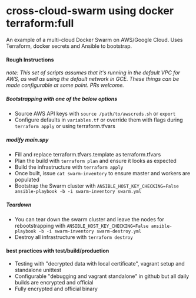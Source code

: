 # cross-cloud-swarm using docker terraform:full
An example of a multi-cloud Docker Swarm on AWS/Google Cloud. Uses Terraform, docker secrets and Ansible to bootstrap.

#### Rough Instructions

*note: This set of scripts assumes that it's running in the default VPC for AWS, as well as using the default network in GCE. These things can be made configurable at some point. PRs welcome.*

##### Bootstrapping with one of the below options
- Source AWS API keys with `source /path/to/awscreds.sh` or `export`
- Configure defaults in `variables.tf` or override them with flags during `terraform apply` or using terraform.tfvars

##### modify main.spy
- Fill and replace terraform.tfvars.template as terraform.tfvars
- Plan the build with `terraform plan` and ensure it looks as expected
- Build the infrastructure with `terraform apply`
- Once built, issue `cat swarm-inventory` to ensure master and workers are populated
- Bootstrap the Swarm cluster with `ANSIBLE_HOST_KEY_CHECKING=False ansible-playbook -b -i swarm-inventory swarm.yml`

##### Teardown
- You can tear down the swarm cluster and leave the nodes for rebootstrapping with `ANSIBLE_HOST_KEY_CHECKING=False ansible-playbook -b -i swarm-inventory swarm-destroy.yml`
- Destroy all infrastructure with `terraform destroy`


#### best practices with test/build/production
- Testing with "decrypted data with local certificate", vagrant setup and standalone unittest
- Configurable "debugging and vagrant standalone" in github but all daily builds are encrypted and official
- Fully encrypted and official binary
